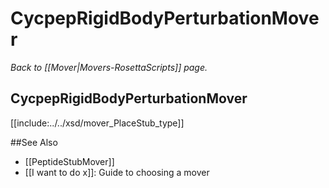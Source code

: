 # CycpepRigidBodyPerturbationMover 
*Back to [[Mover|Movers-RosettaScripts]] page.*
## CycpepRigidBodyPerturbationMover


[[include:../../xsd/mover_PlaceStub_type]]


##See Also

* [[PeptideStubMover]]
* [[I want to do x]]: Guide to choosing a mover
